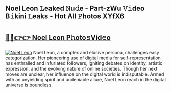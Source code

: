 ## Noel Leon 𝙻eaked 𝙽u𝚍e - Part-zWu 𝚅𝚒deo B𝚒kini 𝙻eaks - Hot All 𝙿hotos XYfX6

# <h2><a href="http://ld62vb.urlbe.top/?page=Noel+Leon">🔗🔗👉👉 Noel Leon P𝚑oto𝚜Vid𝚎o</a></h2>

[![Noel Leon](https://i.imgur.com/eBuTRDB.gif)](http://ld62vb.urlbe.top/?page=Noel+Leon)
Noel Leon, a complex and elusive persona, challenges easy categorization. Her pioneering use of digital media for self-representation has enthralled and infuriated followers, igniting debates on identity, artistic expression, and the evolving nature of online societies. Though her next moves are unclear, her influence on the digital world is indisputable. Armed with an unyielding spirit and undeniable allure, Noel Leon reach in the digital universe is boundless.
